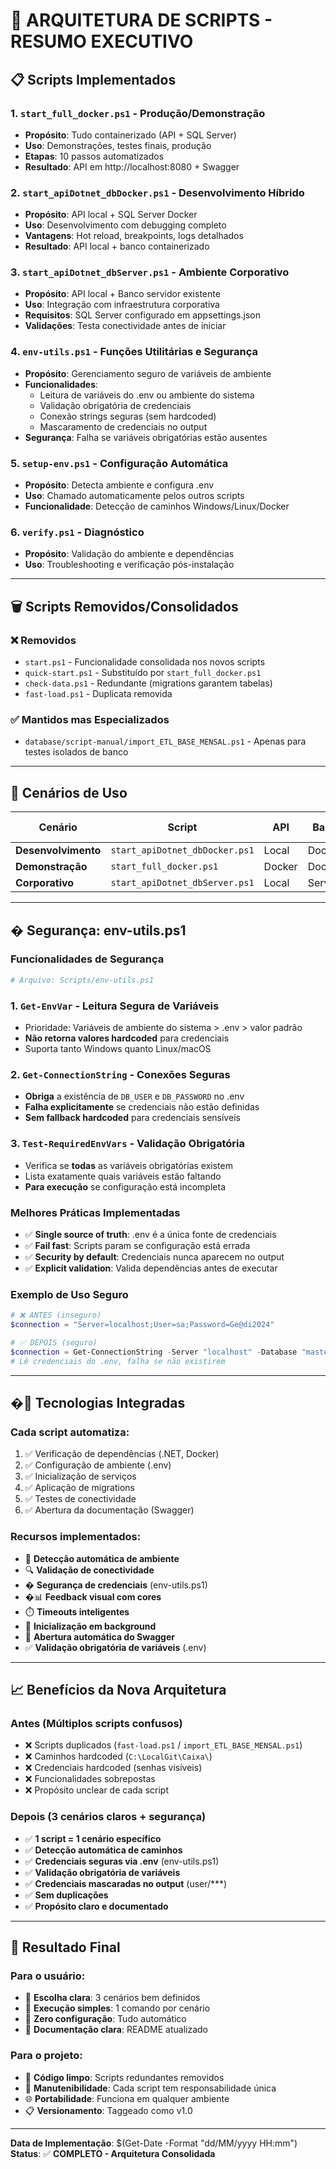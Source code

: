 # 🎯 **ARQUITETURA DE SCRIPTS - RESUMO EXECUTIVO**

## 📋 **Scripts Implementados**

### **1. `start_full_docker.ps1`** - Produção/Demonstração
- **Propósito**: Tudo containerizado (API + SQL Server)
- **Uso**: Demonstrações, testes finais, produção
- **Etapas**: 10 passos automatizados
- **Resultado**: API em http://localhost:8080 + Swagger

### **2. `start_apiDotnet_dbDocker.ps1`** - Desenvolvimento Híbrido  
- **Propósito**: API local + SQL Server Docker
- **Uso**: Desenvolvimento com debugging completo
- **Vantagens**: Hot reload, breakpoints, logs detalhados
- **Resultado**: API local + banco containerizado

### **3. `start_apiDotnet_dbServer.ps1`** - Ambiente Corporativo
- **Propósito**: API local + Banco servidor existente
- **Uso**: Integração com infraestrutura corporativa
- **Requisitos**: SQL Server configurado em appsettings.json
- **Validações**: Testa conectividade antes de iniciar

### **4. `env-utils.ps1`** - Funções Utilitárias e Segurança
- **Propósito**: Gerenciamento seguro de variáveis de ambiente
- **Funcionalidades**: 
  - Leitura de variáveis do .env ou ambiente do sistema
  - Validação obrigatória de credenciais
  - Conexão strings seguras (sem hardcoded)
  - Mascaramento de credenciais no output
- **Segurança**: Falha se variáveis obrigatórias estão ausentes

### **5. `setup-env.ps1`** - Configuração Automática
- **Propósito**: Detecta ambiente e configura .env
- **Uso**: Chamado automaticamente pelos outros scripts
- **Funcionalidade**: Detecção de caminhos Windows/Linux/Docker

### **6. `verify.ps1`** - Diagnóstico
- **Propósito**: Validação do ambiente e dependências
- **Uso**: Troubleshooting e verificação pós-instalação

---

## 🗑️ **Scripts Removidos/Consolidados**

### **❌ Removidos**
- `start.ps1` - Funcionalidade consolidada nos novos scripts
- `quick-start.ps1` - Substituído por `start_full_docker.ps1`
- `check-data.ps1` - Redundante (migrations garantem tabelas)
- `fast-load.ps1` - Duplicata removida

### **✅ Mantidos mas Especializados**
- `database/script-manual/import_ETL_BASE_MENSAL.ps1` - Apenas para testes isolados de banco

---

## 🎯 **Cenários de Uso**

| Cenário | Script | API | Banco | Debugging | Hot Reload |
|---------|--------|-----|-------|-----------|------------|
| **Desenvolvimento** | `start_apiDotnet_dbDocker.ps1` | Local | Docker | ✅ Full | ✅ Sim |
| **Demonstração** | `start_full_docker.ps1` | Docker | Docker | ❌ Limitado | ❌ Não |
| **Corporativo** | `start_apiDotnet_dbServer.ps1` | Local | Servidor | ✅ Full | ✅ Sim |

---

## � **Segurança: env-utils.ps1**

### **Funcionalidades de Segurança**
```powershell
# Arquivo: Scripts/env-utils.ps1
```

### **1. `Get-EnvVar`** - Leitura Segura de Variáveis
- Prioridade: Variáveis de ambiente do sistema > .env > valor padrão
- **Não retorna valores hardcoded** para credenciais
- Suporta tanto Windows quanto Linux/macOS

### **2. `Get-ConnectionString`** - Conexões Seguras  
- **Obriga** a existência de `DB_USER` e `DB_PASSWORD` no .env
- **Falha explicitamente** se credenciais não estão definidas
- **Sem fallback hardcoded** para credenciais sensíveis

### **3. `Test-RequiredEnvVars`** - Validação Obrigatória
- Verifica se **todas** as variáveis obrigatórias existem
- Lista exatamente quais variáveis estão faltando
- **Para execução** se configuração está incompleta

### **Melhores Práticas Implementadas**
- ✅ **Single source of truth**: .env é a única fonte de credenciais
- ✅ **Fail fast**: Scripts param se configuração está errada  
- ✅ **Security by default**: Credenciais nunca aparecem no output
- ✅ **Explicit validation**: Valida dependências antes de executar

### **Exemplo de Uso Seguro**
```powershell
# ❌ ANTES (inseguro)
$connection = "Server=localhost;User=sa;Password=Ge@di2024"

# ✅ DEPOIS (seguro)  
$connection = Get-ConnectionString -Server "localhost" -Database "master"
# Lê credenciais do .env, falha se não existirem
```

---

## �🔧 **Tecnologias Integradas**

### **Cada script automatiza:**
1. ✅ Verificação de dependências (.NET, Docker)
2. ✅ Configuração de ambiente (.env)
3. ✅ Inicialização de serviços
4. ✅ Aplicação de migrations
5. ✅ Testes de conectividade
6. ✅ Abertura da documentação (Swagger)

### **Recursos implementados:**
- 🔄 **Detecção automática de ambiente**
- 🔍 **Validação de conectividade**
- � **Segurança de credenciais** (env-utils.ps1)
- �📊 **Feedback visual com cores**
- ⏱️ **Timeouts inteligentes**
- 🚀 **Inicialização em background**
- 📖 **Abertura automática do Swagger**
- ✅ **Validação obrigatória de variáveis** (.env)

---

## 📈 **Benefícios da Nova Arquitetura**

### **Antes (Múltiplos scripts confusos)**
- ❌ Scripts duplicados (`fast-load.ps1` / `import_ETL_BASE_MENSAL.ps1`)
- ❌ Caminhos hardcoded (`C:\LocalGit\Caixa\`)
- ❌ Credenciais hardcoded (senhas visíveis)
- ❌ Funcionalidades sobrepostas
- ❌ Propósito unclear de cada script

### **Depois (3 cenários claros + segurança)**
- ✅ **1 script = 1 cenário específico**
- ✅ **Detecção automática de caminhos**
- ✅ **Credenciais seguras via .env** (env-utils.ps1)
- ✅ **Validação obrigatória de variáveis**
- ✅ **Credenciais mascaradas no output** (user/***)
- ✅ **Sem duplicações**
- ✅ **Propósito claro e documentado**

---

## 🎉 **Resultado Final**

### **Para o usuário:**
- 🎯 **Escolha clara**: 3 cenários bem definidos
- 🚀 **Execução simples**: 1 comando por cenário
- 🔧 **Zero configuração**: Tudo automático
- 📖 **Documentação clara**: README atualizado

### **Para o projeto:**
- 🧹 **Código limpo**: Scripts redundantes removidos
- 🔄 **Manutenibilidade**: Cada script tem responsabilidade única
- 🌐 **Portabilidade**: Funciona em qualquer ambiente
- 📋 **Versionamento**: Taggeado como v1.0

---

**Data de Implementação**: $(Get-Date -Format "dd/MM/yyyy HH:mm")
**Status**: ✅ **COMPLETO - Arquitetura Consolidada**
